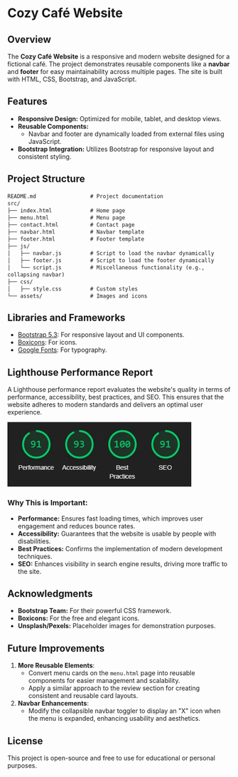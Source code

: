 # Cozy Café Website

## Overview

The **Cozy Café Website** is a responsive and modern website designed for a fictional café. The project demonstrates reusable components like a **navbar** and **footer** for easy maintainability across multiple pages. The site is built with HTML, CSS, Bootstrap, and JavaScript.

## Features

- **Responsive Design:** Optimized for mobile, tablet, and desktop views.
- **Reusable Components:**
  - Navbar and footer are dynamically loaded from external files using JavaScript.
- **Bootstrap Integration:** Utilizes Bootstrap for responsive layout and consistent styling.

## Project Structure

```
README.md                 # Project documentation
src/
├── index.html            # Home page
├── menu.html             # Menu page
├── contact.html          # Contact page
├── navbar.html           # Navbar template
├── footer.html           # Footer template
├── js/
│   ├── navbar.js         # Script to load the navbar dynamically
│   ├── footer.js         # Script to load the footer dynamically
│   └── script.js         # Miscellaneous functionality (e.g., collapsing navbar)
├── css/
│   ├── style.css         # Custom styles
└── assets/               # Images and icons
```

## Libraries and Frameworks

- [Bootstrap 5.3](https://getbootstrap.com/): For responsive layout and UI components.
- [Boxicons](https://boxicons.com/): For icons.
- [Google Fonts](https://fonts.google.com/): For typography.

## Lighthouse Performance Report

A Lighthouse performance report evaluates the website's quality in terms of performance, accessibility, best practices, and SEO. This ensures that the website adheres to modern standards and delivers an optimal user experience.

![Lighthouse Report](assets/lighthouse.webp)

### Why This is Important:

- **Performance:** Ensures fast loading times, which improves user engagement and reduces bounce rates.
- **Accessibility:** Guarantees that the website is usable by people with disabilities.
- **Best Practices:** Confirms the implementation of modern development techniques.
- **SEO:** Enhances visibility in search engine results, driving more traffic to the site.

## Acknowledgments

- **Bootstrap Team:** For their powerful CSS framework.
- **Boxicons:** For the free and elegant icons.
- **Unsplash/Pexels:** Placeholder images for demonstration purposes.

## Future Improvements

1. **More Reusable Elements**:
   - Convert menu cards on the `menu.html` page into reusable components for easier management and scalability.
   - Apply a similar approach to the review section for creating consistent and reusable card layouts.
2. **Navbar Enhancements**:
   - Modify the collapsible navbar toggler to display an "X" icon when the menu is expanded, enhancing usability and aesthetics.

## License

This project is open-source and free to use for educational or personal purposes.
